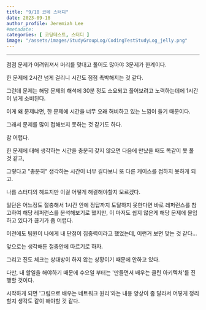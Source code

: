 ```yaml
---
title: "9/18 코테 스터디"
date: 2023-09-18
author_profile: Jeremiah Lee
#metadate:
categories: [ 코딩테스트, 스터디 ]
image: "/assets/images/StudyGroupLog/CodingTestStudyLog_jelly.png"
---
```

***

점점 문제가 어려워져서 머리를 맞대고 풀어도 많아야 3문제가 한계이다.

한 문제에 2시간 넘게 걸리니 시간도 점점 촉박해지는 것 같다.


그런데 문제는 해당 문제의 해석에 30분 정도 소요되고 풀어보려고 노력하는데에 1시간이 넘게 소비된다.

이게 왜 문제냐면, 한 문제에 시간을 너무 오래 허비하고 있는 느낌이 들기 때문이다.

그래서 문제를 많이 접해보지 못하는 것 같기도 하다.


참 어렵다.

한 문제에 대해 생각하는 시간을 충분히 갖지 않으면 다음에 만났을 때도 똑같이 못 풀 것 같고,

그렇다고 "충분히" 생각하는 시간이 너무 길다보니 또 다른 케이스를 접하지 못하게 되고.

나름 스터디의 헤드지만 이걸 어떻게 해결해야할지 모르겠다.


일단은 어느정도 절충해서 1시간 안에 정답까지 도달하지 못한다면 바로 레퍼런스를 참고하여 해당 레퍼런스를 분석해보기로 했지만, 이 마저도 쉽지 않은게 해당 문제에 몰입하고 있다가 끊기가 좀 어렵다.


이전에도 팀원이 나에게 내 단점이 집중력이라고 했었는데, 이런거 보면 맞는 것 같다...

앞으로는 생각해둔 절충안에 따르기로 하자.



그리고 진도 체크는 상대방이 하지 않는 상황이기 때문에 안하고 있다.

다만, 내 할일을 해야하기 때문에 수요일 부터는 '만들면서 배우는 클린 아키텍처'를 진행할 것이다.

시작하게 되면 '그림으로 배우는 네트워크 원리'와는 내용 양상이 좀 달라서 어떻게 정리할지 생각도 같이 해야할 것 같다.